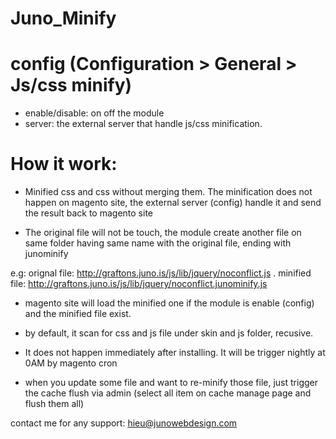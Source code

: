 # Juno_Minify

# config (Configuration > General > Js/css minify)
* enable/disable: on off the module
* server: the external server that handle js/css minification.

# How it work: 

* Minified css and css without merging them. The minification does not happen on magento site, the external server (config) handle it and send the result back to magento site

* The original file will not be touch, the module create another file on same folder having same name with the original file, ending with junominify

e.g: 
orignal file: http://graftons.juno.is/js/lib/jquery/noconflict.js .
minified file: http://graftons.juno.is/js/lib/jquery/noconflict.junominify.js

* magento site will load the minified one if the module is enable (config) and the minified file exist.
* by default, it scan for css and js file under skin and js folder, recusive.

* It does not happen immediately after installing. It will be trigger nightly at 0AM by magento cron

* when you update some file and want to re-minify those file, just trigger the cache flush via admin (select all item on cache manage page and flush them all)

contact me for any support: hieu@junowebdesign.com
